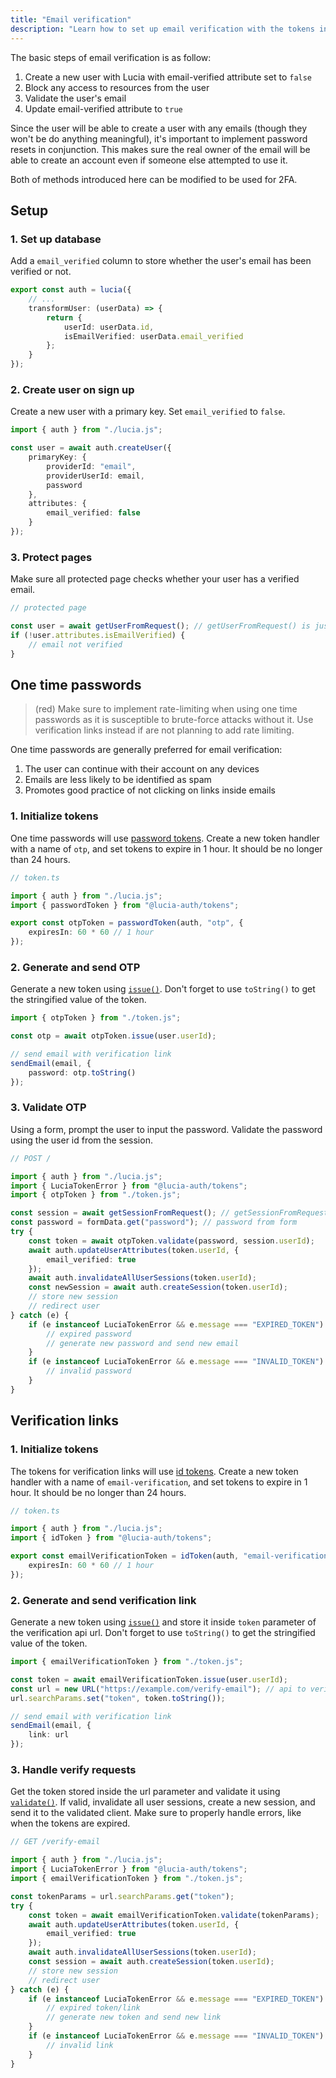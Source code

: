 ```yaml
---
title: "Email verification"
description: "Learn how to set up email verification with the tokens integration for Lucia"
---
```


The basic steps of email verification is as follow:

1. Create a new user with Lucia with email-verified attribute set to `false`
2. Block any access to resources from the user
3. Validate the user's email
4. Update email-verified attribute to `true`

Since the user will be able to create a user with any emails (though they won't be do anything meaningful), it's important to implement password resets in conjunction. This makes sure the real owner of the email will be able to create an account even if someone else attempted to use it.

Both of methods introduced here can be modified to be used for 2FA.

## Setup

### 1. Set up database

Add a `email_verified` column to store whether the user's email has been verified or not.

```ts
export const auth = lucia({
	// ...
	transformUser: (userData) => {
		return {
			userId: userData.id,
			isEmailVerified: userData.email_verified
		};
	}
});
```

### 2. Create user on sign up

Create a new user with a primary key. Set `email_verified` to `false`.

```ts
import { auth } from "./lucia.js";

const user = await auth.createUser({
	primaryKey: {
		providerId: "email",
		providerUserId: email,
		password
	},
	attributes: {
		email_verified: false
	}
});
```

### 3. Protect pages

Make sure all protected page checks whether your user has a verified email.

```ts
// protected page

const user = await getUserFromRequest(); // getUserFromRequest() is just an example
if (!user.attributes.isEmailVerified) {
	// email not verified
}
```

## One time passwords

> (red) Make sure to implement rate-limiting when using one time passwords as it is susceptible to brute-force attacks without it. Use verification links instead if are not planning to add rate limiting.

One time passwords are generally preferred for email verification:

1. The user can continue with their account on any devices
2. Emails are less likely to be identified as spam
3. Promotes good practice of not clicking on links inside emails

### 1. Initialize tokens

One time passwords will use [password tokens](/tokens/basics/password-tokens). Create a new token handler with a name of `otp`, and set tokens to expire in 1 hour. It should be no longer than 24 hours.

```ts
// token.ts

import { auth } from "./lucia.js";
import { passwordToken } from "@lucia-auth/tokens";

export const otpToken = passwordToken(auth, "otp", {
	expiresIn: 60 * 60 // 1 hour
});
```

### 2. Generate and send OTP

Generate a new token using [`issue()`](/reference/tokens/passwordtokenwrapper#issue). Don't forget to use `toString()` to get the stringified value of the token.

```ts
import { otpToken } from "./token.js";

const otp = await otpToken.issue(user.userId);

// send email with verification link
sendEmail(email, {
	password: otp.toString()
});
```

### 3. Validate OTP

Using a form, prompt the user to input the password. Validate the password using the user id from the session.

```ts
// POST /

import { auth } from "./lucia.js";
import { LuciaTokenError } from "@lucia-auth/tokens";
import { otpToken } from "./token.js";

const session = await getSessionFromRequest(); // getSessionFromRequest() is just an example
const password = formData.get("password"); // password from form
try {
	const token = await otpToken.validate(password, session.userId);
	await auth.updateUserAttributes(token.userId, {
		email_verified: true
	});
	await auth.invalidateAllUserSessions(token.userId);
	const newSession = await auth.createSession(token.userId);
	// store new session
	// redirect user
} catch (e) {
	if (e instanceof LuciaTokenError && e.message === "EXPIRED_TOKEN") {
		// expired password
		// generate new password and send new email
	}
	if (e instanceof LuciaTokenError && e.message === "INVALID_TOKEN") {
		// invalid password
	}
}
```

## Verification links

### 1. Initialize tokens

The tokens for verification links will use [id tokens](/tokens/basics/id-tokens). Create a new token handler with a name of `email-verification`, and set tokens to expire in 1 hour. It should be no longer than 24 hours.

```ts
// token.ts

import { auth } from "./lucia.js";
import { idToken } from "@lucia-auth/tokens";

export const emailVerificationToken = idToken(auth, "email-verification", {
	expiresIn: 60 * 60 // 1 hour
});
```

### 2. Generate and send verification link

Generate a new token using [`issue()`](/reference/tokens/idtokenwrapper#issue) and store it inside `token` parameter of the verification api url. Don't forget to use `toString()` to get the stringified value of the token.

```ts
import { emailVerificationToken } from "./token.js";

const token = await emailVerificationToken.issue(user.userId);
const url = new URL("https://example.com/verify-email"); // api to verify tokens
url.searchParams.set("token", token.toString());

// send email with verification link
sendEmail(email, {
	link: url
});
```

### 3. Handle verify requests

Get the token stored inside the url parameter and validate it using [`validate()`](/reference/tokens/idtokenwrapper#validate). If valid, invalidate all user sessions, create a new session, and send it to the validated client. Make sure to properly handle errors, like when the tokens are expired.

```ts
// GET /verify-email

import { auth } from "./lucia.js";
import { LuciaTokenError } from "@lucia-auth/tokens";
import { emailVerificationToken } from "./token.js";

const tokenParams = url.searchParams.get("token");
try {
	const token = await emailVerificationToken.validate(tokenParams);
	await auth.updateUserAttributes(token.userId, {
		email_verified: true
	});
	await auth.invalidateAllUserSessions(token.userId);
	const session = await auth.createSession(token.userId);
	// store new session
	// redirect user
} catch (e) {
	if (e instanceof LuciaTokenError && e.message === "EXPIRED_TOKEN") {
		// expired token/link
		// generate new token and send new link
	}
	if (e instanceof LuciaTokenError && e.message === "INVALID_TOKEN") {
		// invalid link
	}
}
```
